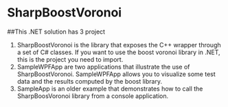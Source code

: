 # SharpBoostVoronoi

##This .NET solution has 3 project
1. SharpBoostVoronoi is the library that exposes the C++ wrapper through a set of C# classes. If you want to use the boost voronoi library in .NET, this is the project you need to import.
2. SampleWPFApp are two applications that illustrate the use of SharpBoostVoronoi. SampleWPFApp allows you to visualize some test data and the results computed by the boost library.
3. SampleApp is an older example that demonstrates how to call the SharpBoosVoronoi library from a console application.
